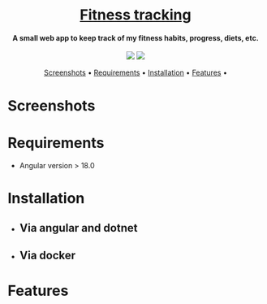 <h1 align="center"><a href="https://github.com/brybree/fitdash">Fitness tracking</a></h1>
<h4 align="center">A small web app to keep track of my fitness habits, progress, diets, etc.</h4>

<p align="center">
<a href="https://github.com/brybree/fitdash/issues"><img src="https://img.shields.io/badge/contributions-welcome-brightgreen.svg?style=flat"></a>
<a href="https://github.com/brybree/fitdash/blob/master/LICENSE"><img src="https://img.shields.io/badge/License-MIT-yellow.svg"></a>
</p>

<p align="center">
  <a href="#screenshots">Screenshots</a> •
  <a href="#requirements">Requirements</a> •
  <a href="#installation">Installation</a> •
  <a href="#features">Features</a> •
</p>

# Screenshots 

# Requirements
- Angular version > 18.0

# Installation
- ## Via angular and dotnet
- ## Via docker 

# Features
